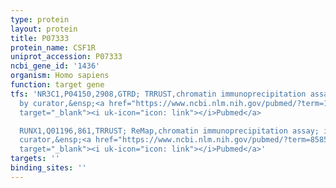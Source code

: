 ```yaml
---
type: protein
layout: protein
title: P07333
protein_name: CSF1R
uniprot_accession: P07333
ncbi_gene_id: '1436'
organism: Homo sapiens
function: target gene
tfs: 'NR3C1,P04150,2908,GTRD; TRRUST,chromatin immunoprecipitation assay; inferred
  by curator,&ensp;<a href="https://www.ncbi.nlm.nih.gov/pubmed/?term=11891846%5Buid%5D"
  target="_blank"><i uk-icon="icon: link"></i>Pubmed</a>

  RUNX1,Q01196,861,TRRUST; ReMap,chromatin immunoprecipitation assay; inferred by
  curator,&ensp;<a href="https://www.ncbi.nlm.nih.gov/pubmed/?term=8585955; 9209363%5Buid%5D"
  target="_blank"><i uk-icon="icon: link"></i>Pubmed</a>'
targets: ''
binding_sites: ''
---
```

